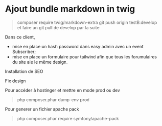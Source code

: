 # Ajout bundle markdown in twig

> composer require twig/markdown-extra
> git push origin testB:develop et faire un git pull de develop par la suite

Dans ce client,

- mise en place un hash password dans easy admin avec un event Subscriber;
- mise en place un formulaire pour tailwind afin que tous les forumulaires du site aie le même design.

Installation de SEO

Fix design

Pour accéder à hostinger et mettre en mode prod ou dev

> php composer.phar dump-env prod

Pour generer un fichier apache pack

> php composer.phar require symfony/apache-pack
